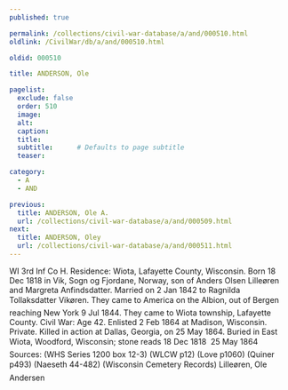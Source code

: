 ```yaml
---
published: true

permalink: /collections/civil-war-database/a/and/000510.html
oldlink: /CivilWar/db/a/and/000510.html

oldid: 000510

title: ANDERSON, Ole

pagelist:
  exclude: false
  order: 510
  image: 
  alt:
  caption:
  title:
  subtitle:      # Defaults to page subtitle
  teaser:

category: 
  - A 
  - AND

previous:
  title: ANDERSON, Ole A.
  url: /collections/civil-war-database/a/and/000509.html  
next:
  title: ANDERSON, Oley
  url: /collections/civil-war-database/a/and/000511.html   
---
```

WI 3rd Inf Co H. Residence: Wiota, Lafayette County, Wisconsin. Born 18 Dec 1818 in Vik, Sogn og Fjordane, Norway, son of Anders Olsen Lille&oslash;ren and Margreta Anfindsdatter. Married on 2 Jan 1842 to Ragnilda Tollaksdatter Vik&oslash;ren. They came to America on the &#147;Albion&#148;, out of Bergen reaching New York 9 Jul 1844. They came to Wiota township, Lafayette County. Civil War: Age 42. Enlisted 2 Feb 1864 at Madison, Wisconsin. Private. Killed in action at Dallas, Georgia, on 25 May 1864. Buried in East Wiota, Woodford, Wisconsin; stone reads &#147;18 Dec 1818 &#150; 25 May 1864&#148; Sources: (WHS Series 1200 box 12-3) (WLCW p12) (Love p1060) (Quiner p493) (Naeseth &#146;44-482) (Wisconsin Cemetery Records) &#147;Lille&oslash;ren, Ole Andersen&#148;
